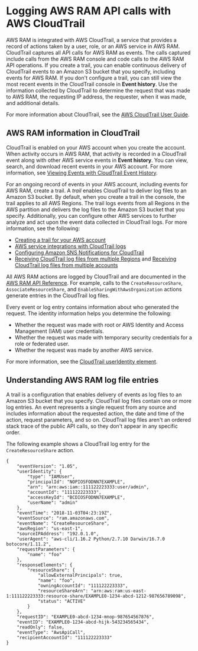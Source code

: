 # Logging AWS RAM API calls with AWS CloudTrail<a name="logging-using-cloudtrail"></a>

AWS RAM is integrated with AWS CloudTrail, a service that provides a record of actions taken by a user, role, or an AWS service in AWS RAM\. CloudTrail captures all API calls for AWS RAM as events\. The calls captured include calls from the AWS RAM console and code calls to the AWS RAM API operations\. If you create a trail, you can enable continuous delivery of CloudTrail events to an Amazon S3 bucket that you specify, including events for AWS RAM\. If you don't configure a trail, you can still view the most recent events in the CloudTrail console in **Event history**\. Use the information collected by CloudTrail to determine the request that was made to AWS RAM, the requesting IP address, the requester, when it was made, and additional details\.

For more information about CloudTrail, see the [AWS CloudTrail User Guide](https://docs.aws.amazon.com/awscloudtrail/latest/userguide/)\.

## AWS RAM information in CloudTrail<a name="ram-info-in-cloudtrail"></a>

CloudTrail is enabled on your AWS account when you create the account\. When activity occurs in AWS RAM, that activity is recorded in a CloudTrail event along with other AWS service events in **Event history**\. You can view, search, and download recent events in your AWS account\. For more information, see [Viewing Events with CloudTrail Event History](https://docs.aws.amazon.com/awscloudtrail/latest/userguide/view-cloudtrail-events.html)\.

For an ongoing record of events in your AWS account, including events for AWS RAM, create a trail\. A *trail* enables CloudTrail to deliver log files to an Amazon S3 bucket\. By default, when you create a trail in the console, the trail applies to all AWS Regions\. The trail logs events from all Regions in the AWS partition and delivers the log files to the Amazon S3 bucket that you specify\. Additionally, you can configure other AWS services to further analyze and act upon the event data collected in CloudTrail logs\. For more information, see the following:
+ [Creating a trail for your AWS account](https://docs.aws.amazon.com/awscloudtrail/latest/userguide/cloudtrail-create-and-update-a-trail.html)
+ [AWS service integrations with CloudTrail logs](https://docs.aws.amazon.com/awscloudtrail/latest/userguide/cloudtrail-aws-service-specific-topics.html#cloudtrail-aws-service-specific-topics-integrations)
+ [Configuring Amazon SNS Notifications for CloudTrail](https://docs.aws.amazon.com/awscloudtrail/latest/userguide/getting_notifications_top_level.html)
+ [Receiving CloudTrail log files from multiple Regions](https://docs.aws.amazon.com/awscloudtrail/latest/userguide/receive-cloudtrail-log-files-from-multiple-regions.html) and [Receiving CloudTrail log files from multiple accounts](https://docs.aws.amazon.com/awscloudtrail/latest/userguide/cloudtrail-receive-logs-from-multiple-accounts.html)

All AWS RAM actions are logged by CloudTrail and are documented in the [AWS RAM API Reference](https://docs.aws.amazon.com/ram/latest/APIReference/)\. For example, calls to the `CreateResourceShare`, `AssociateResourceShare`, and `EnableSharingWithAwsOrganization` actions generate entries in the CloudTrail log files\.

Every event or log entry contains information about who generated the request\. The identity information helps you determine the following:
+ Whether the request was made with root or AWS Identity and Access Management \(IAM\) user credentials\.
+ Whether the request was made with temporary security credentials for a role or federated user\.
+ Whether the request was made by another AWS service\.

For more information, see the [CloudTrail userIdentity element](https://docs.aws.amazon.com/awscloudtrail/latest/userguide/cloudtrail-event-reference-user-identity.html)\.

## Understanding AWS RAM log file entries<a name="understanding-ram-entries"></a>

A trail is a configuration that enables delivery of events as log files to an Amazon S3 bucket that you specify\. CloudTrail log files contain one or more log entries\. An event represents a single request from any source and includes information about the requested action, the date and time of the action, request parameters, and so on\. CloudTrail log files aren't an ordered stack trace of the public API calls, so they don't appear in any specific order\.

The following example shows a CloudTrail log entry for the `CreateResourceShare` action\.

```
{
    "eventVersion": "1.05",
    "userIdentity": {
        "type": "IAMUser",
        "principalId": "NOPIOSFODNN7EXAMPLE",
        "arn": "arn:aws:iam::111122223333:user/admin",
        "accountId": "111122223333",
        "accessKeyId": "BCDIOSFODNN7EXAMPLE",
        "userName": "admin"
    },
    "eventTime": "2018-11-03T04:23:19Z",
    "eventSource": "ram.amazonaws.com",
    "eventName": "CreateResourceShare",
    "awsRegion": "us-east-1",
    "sourceIPAddress": "192.0.1.0",
    "userAgent": "aws-cli/1.16.2 Python/2.7.10 Darwin/16.7.0 botocore/1.11.2",
    "requestParameters": {
        "name": "foo"
    },
    "responseElements": {
        "resourceShare": {
            "allowExternalPrincipals": true,
            "name": "foo",
            "owningAccountId": "111122223333",
            "resourceShareArn": "arn:aws:ram:us-east-1:111122223333:resource-share/EXAMPLE0-1234-abcd-1212-987656789098",
            "status": "ACTIVE"
        }
    },
    "requestID": "EXAMPLE0-abcd-1234-mnop-987654567876",
    "eventID": "EXAMPLE0-1234-abcd-hijk-543234565434",
    "readOnly": false,
    "eventType": "AwsApiCall",
    "recipientAccountId": "111122223333"
}
```